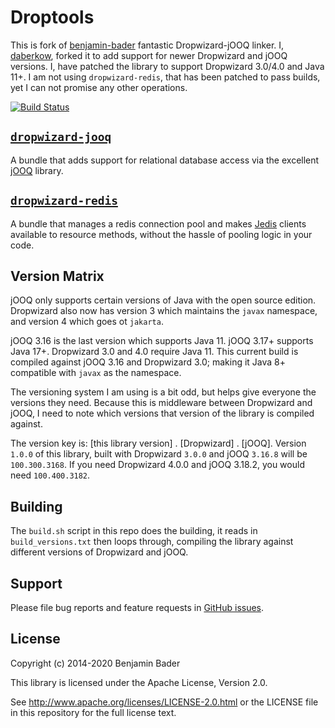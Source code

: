 Droptools
======================

This is fork of [benjamin-bader](https://github.com/benjamin-bader) fantastic Dropwizard-jOOQ linker. 
I, [daberkow](https://github.com/daberkow/), forked it to add support for newer Dropwizard and jOOQ versions. I, have
patched the library to support Dropwizard 3.0/4.0 and Java 11+. I am not using `dropwizard-redis`, that has been patched
to pass builds, yet I can not promise any other operations.

[![Build Status](https://github.com/daberkow/droptools/actions/workflows/test.yml/badge.svg)](https://github.com/daberkow/droptools/actions/workflows/test.yml)

[`dropwizard-jooq`](docs/jooq.md)
-----------------

A bundle that adds support for relational database access via the excellent [jOOQ](http://jooq.org) library.

[`dropwizard-redis`](docs/redis.md)
------------------

A bundle that manages a redis connection pool and makes [Jedis](https://github.com/xetorthio/jedis) clients available to
resource methods, without the hassle of pooling logic in your code.

Version Matrix
--------------

jOOQ only supports certain versions of Java with the open source edition. Dropwizard also now has version 3 which 
maintains the `javax` namespace, and version 4 which goes ot `jakarta`.

jOOQ 3.16 is the last version which supports Java 11. jOOQ 3.17+ supports Java 17+. Dropwizard 3.0 and 4.0 require 
Java 11. This current build is compiled against jOOQ 3.16 and Dropwizard 3.0; making it Java 8+ compatible with 
`javax` as the namespace.

The versioning system I am using is a bit odd, but helps give everyone the versions they need. Because this is 
middleware between Dropwizard and jOOQ, I need to note which versions that version of the library is compiled against.

The version key is: [this library version] . [Dropwizard] . [jOOQ]. Version `1.0.0` of this library, built with 
Dropwizard `3.0.0` and jOOQ `3.16.8` will be `100.300.3168`. If you need Dropwizard 4.0.0 and jOOQ 3.18.2, you would 
need `100.400.3182`.

Building
--------

The `build.sh` script in this repo does the building, it reads in `build_versions.txt` then loops through, compiling 
the library against different versions of Dropwizard and jOOQ.

Support
-------

Please file bug reports and feature requests in [GitHub issues](https://github.com/daberkow/droptools/issues).


License
-------

Copyright (c) 2014-2020 Benjamin Bader

This library is licensed under the Apache License, Version 2.0.

See http://www.apache.org/licenses/LICENSE-2.0.html or the LICENSE file in this repository for the full license text.
